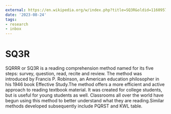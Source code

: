 ```yaml
---
external: https://en.wikipedia.org/w/index.php?title=SQ3R&oldid=1160957009
date: '2023-08-24'
tags:
- research
- inbox
---
```


# SQ3R

SQRRR or SQ3R is a reading comprehension method named for its five steps: survey, question, read, recite and review. The method was introduced by Francis P. Robinson, an American education philosopher in his 1946 book Effective Study.The method offers a more efficient and active approach to reading textbook material. It was created for college students, but is useful for young students as well. Classrooms all over the world have begun using this method to better understand what they are reading.Similar methods developed subsequently include PQRST and KWL table.
